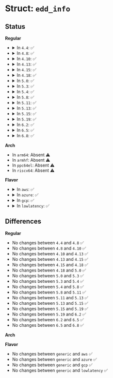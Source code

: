 # Struct: <code>edd_info</code>

## Status
<b>Regular</b>
<ul>
<li>
<details>
<summary>In <code>4.4</code>: ✅</summary>

```c
struct edd_info {
    __u8 device;
    __u8 version;
    __u16 interface_support;
    __u16 legacy_max_cylinder;
    __u8 legacy_max_head;
    __u8 legacy_sectors_per_track;
    struct edd_device_params params;
};
```
</details>
</li>
<li>
<details>
<summary>In <code>4.8</code>: ✅</summary>

```c
struct edd_info {
    __u8 device;
    __u8 version;
    __u16 interface_support;
    __u16 legacy_max_cylinder;
    __u8 legacy_max_head;
    __u8 legacy_sectors_per_track;
    struct edd_device_params params;
};
```
</details>
</li>
<li>
<details>
<summary>In <code>4.10</code>: ✅</summary>

```c
struct edd_info {
    __u8 device;
    __u8 version;
    __u16 interface_support;
    __u16 legacy_max_cylinder;
    __u8 legacy_max_head;
    __u8 legacy_sectors_per_track;
    struct edd_device_params params;
};
```
</details>
</li>
<li>
<details>
<summary>In <code>4.13</code>: ✅</summary>

```c
struct edd_info {
    __u8 device;
    __u8 version;
    __u16 interface_support;
    __u16 legacy_max_cylinder;
    __u8 legacy_max_head;
    __u8 legacy_sectors_per_track;
    struct edd_device_params params;
};
```
</details>
</li>
<li>
<details>
<summary>In <code>4.15</code>: ✅</summary>

```c
struct edd_info {
    __u8 device;
    __u8 version;
    __u16 interface_support;
    __u16 legacy_max_cylinder;
    __u8 legacy_max_head;
    __u8 legacy_sectors_per_track;
    struct edd_device_params params;
};
```
</details>
</li>
<li>
<details>
<summary>In <code>4.18</code>: ✅</summary>

```c
struct edd_info {
    __u8 device;
    __u8 version;
    __u16 interface_support;
    __u16 legacy_max_cylinder;
    __u8 legacy_max_head;
    __u8 legacy_sectors_per_track;
    struct edd_device_params params;
};
```
</details>
</li>
<li>
<details>
<summary>In <code>5.0</code>: ✅</summary>

```c
struct edd_info {
    __u8 device;
    __u8 version;
    __u16 interface_support;
    __u16 legacy_max_cylinder;
    __u8 legacy_max_head;
    __u8 legacy_sectors_per_track;
    struct edd_device_params params;
};
```
</details>
</li>
<li>
<details>
<summary>In <code>5.3</code>: ✅</summary>

```c
struct edd_info {
    __u8 device;
    __u8 version;
    __u16 interface_support;
    __u16 legacy_max_cylinder;
    __u8 legacy_max_head;
    __u8 legacy_sectors_per_track;
    struct edd_device_params params;
};
```
</details>
</li>
<li>
<details>
<summary>In <code>5.4</code>: ✅</summary>

```c
struct edd_info {
    __u8 device;
    __u8 version;
    __u16 interface_support;
    __u16 legacy_max_cylinder;
    __u8 legacy_max_head;
    __u8 legacy_sectors_per_track;
    struct edd_device_params params;
};
```
</details>
</li>
<li>
<details>
<summary>In <code>5.8</code>: ✅</summary>

```c
struct edd_info {
    __u8 device;
    __u8 version;
    __u16 interface_support;
    __u16 legacy_max_cylinder;
    __u8 legacy_max_head;
    __u8 legacy_sectors_per_track;
    struct edd_device_params params;
};
```
</details>
</li>
<li>
<details>
<summary>In <code>5.11</code>: ✅</summary>

```c
struct edd_info {
    __u8 device;
    __u8 version;
    __u16 interface_support;
    __u16 legacy_max_cylinder;
    __u8 legacy_max_head;
    __u8 legacy_sectors_per_track;
    struct edd_device_params params;
};
```
</details>
</li>
<li>
<details>
<summary>In <code>5.13</code>: ✅</summary>

```c
struct edd_info {
    __u8 device;
    __u8 version;
    __u16 interface_support;
    __u16 legacy_max_cylinder;
    __u8 legacy_max_head;
    __u8 legacy_sectors_per_track;
    struct edd_device_params params;
};
```
</details>
</li>
<li>
<details>
<summary>In <code>5.15</code>: ✅</summary>

```c
struct edd_info {
    __u8 device;
    __u8 version;
    __u16 interface_support;
    __u16 legacy_max_cylinder;
    __u8 legacy_max_head;
    __u8 legacy_sectors_per_track;
    struct edd_device_params params;
};
```
</details>
</li>
<li>
<details>
<summary>In <code>5.19</code>: ✅</summary>

```c
struct edd_info {
    __u8 device;
    __u8 version;
    __u16 interface_support;
    __u16 legacy_max_cylinder;
    __u8 legacy_max_head;
    __u8 legacy_sectors_per_track;
    struct edd_device_params params;
};
```
</details>
</li>
<li>
<details>
<summary>In <code>6.2</code>: ✅</summary>

```c
struct edd_info {
    __u8 device;
    __u8 version;
    __u16 interface_support;
    __u16 legacy_max_cylinder;
    __u8 legacy_max_head;
    __u8 legacy_sectors_per_track;
    struct edd_device_params params;
};
```
</details>
</li>
<li>
<details>
<summary>In <code>6.5</code>: ✅</summary>

```c
struct edd_info {
    __u8 device;
    __u8 version;
    __u16 interface_support;
    __u16 legacy_max_cylinder;
    __u8 legacy_max_head;
    __u8 legacy_sectors_per_track;
    struct edd_device_params params;
};
```
</details>
</li>
<li>
<details>
<summary>In <code>6.8</code>: ✅</summary>

```c
struct edd_info {
    __u8 device;
    __u8 version;
    __u16 interface_support;
    __u16 legacy_max_cylinder;
    __u8 legacy_max_head;
    __u8 legacy_sectors_per_track;
    struct edd_device_params params;
};
```
</details>
</li>
</ul>
<b>Arch</b>
<ul>
<li>
In <code>arm64</code>: Absent ⚠️
</li>
<li>
In <code>armhf</code>: Absent ⚠️
</li>
<li>
In <code>ppc64el</code>: Absent ⚠️
</li>
<li>
In <code>riscv64</code>: Absent ⚠️
</li>
</ul>
<b>Flavor</b>
<ul>
<li>
<details>
<summary>In <code>aws</code>: ✅</summary>

```c
struct edd_info {
    __u8 device;
    __u8 version;
    __u16 interface_support;
    __u16 legacy_max_cylinder;
    __u8 legacy_max_head;
    __u8 legacy_sectors_per_track;
    struct edd_device_params params;
};
```
</details>
</li>
<li>
<details>
<summary>In <code>azure</code>: ✅</summary>

```c
struct edd_info {
    __u8 device;
    __u8 version;
    __u16 interface_support;
    __u16 legacy_max_cylinder;
    __u8 legacy_max_head;
    __u8 legacy_sectors_per_track;
    struct edd_device_params params;
};
```
</details>
</li>
<li>
<details>
<summary>In <code>gcp</code>: ✅</summary>

```c
struct edd_info {
    __u8 device;
    __u8 version;
    __u16 interface_support;
    __u16 legacy_max_cylinder;
    __u8 legacy_max_head;
    __u8 legacy_sectors_per_track;
    struct edd_device_params params;
};
```
</details>
</li>
<li>
<details>
<summary>In <code>lowlatency</code>: ✅</summary>

```c
struct edd_info {
    __u8 device;
    __u8 version;
    __u16 interface_support;
    __u16 legacy_max_cylinder;
    __u8 legacy_max_head;
    __u8 legacy_sectors_per_track;
    struct edd_device_params params;
};
```
</details>
</li>
</ul>

## Differences
<b>Regular</b>
<ul>
<li>
No changes between <code>4.4</code> and <code>4.8</code> ✅
</li>
<li>
No changes between <code>4.8</code> and <code>4.10</code> ✅
</li>
<li>
No changes between <code>4.10</code> and <code>4.13</code> ✅
</li>
<li>
No changes between <code>4.13</code> and <code>4.15</code> ✅
</li>
<li>
No changes between <code>4.15</code> and <code>4.18</code> ✅
</li>
<li>
No changes between <code>4.18</code> and <code>5.0</code> ✅
</li>
<li>
No changes between <code>5.0</code> and <code>5.3</code> ✅
</li>
<li>
No changes between <code>5.3</code> and <code>5.4</code> ✅
</li>
<li>
No changes between <code>5.4</code> and <code>5.8</code> ✅
</li>
<li>
No changes between <code>5.8</code> and <code>5.11</code> ✅
</li>
<li>
No changes between <code>5.11</code> and <code>5.13</code> ✅
</li>
<li>
No changes between <code>5.13</code> and <code>5.15</code> ✅
</li>
<li>
No changes between <code>5.15</code> and <code>5.19</code> ✅
</li>
<li>
No changes between <code>5.19</code> and <code>6.2</code> ✅
</li>
<li>
No changes between <code>6.2</code> and <code>6.5</code> ✅
</li>
<li>
No changes between <code>6.5</code> and <code>6.8</code> ✅
</li>
</ul>
<b>Arch</b>
<ul>
</ul>
<b>Flavor</b>
<ul>
<li>
No changes between <code>generic</code> and <code>aws</code> ✅
</li>
<li>
No changes between <code>generic</code> and <code>azure</code> ✅
</li>
<li>
No changes between <code>generic</code> and <code>gcp</code> ✅
</li>
<li>
No changes between <code>generic</code> and <code>lowlatency</code> ✅
</li>
</ul>

